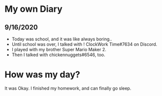 # My own Diary

## 9/16/2020
* Today was school, and it was like always boring..
* Until school was over, I talked with ! ClockWork Time#7634 on Discord.
* I played with my brother Super Mario Maker 2.
* Then I talked with chickennuggets#6546, too.

# How was my day?
It was Okay. I finished my homework, and can finally go sleep.